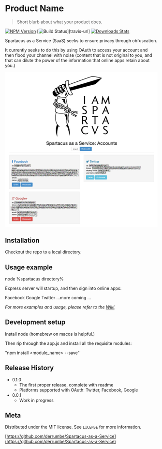# Product Name
> Short blurb about what your product does.

[![NPM Version][npm-image]][npm-url]
[![Build Status][travis-image]][travis-url]
[![Downloads Stats][npm-downloads]][npm-url]

Spartacus as a Service (SaaS) seeks to ensure privacy through obfuscation.

It currently seeks to do this by using OAuth to access your account and then flood your channel with noise (content that is not original to you, and that can dilute the power of the information that online apps retain about you.) 

![](header.png)

## Installation

Checkout the repo to a local directory.

## Usage example

node %spartacus directory%

Express server will startup, and then sign into online apps:

Facebook
Google
Twitter
...more coming ... 

_For more examples and usage, please refer to the [Wiki][wiki]._

## Development setup

Install node (homebrew on macos is helpful.)

Then rip through the app.js and install all the requisite modules:

"npm install <module_name> --save"



## Release History
* 0.1.0
    * The first proper release, complete with readme
    * Platforms supported with OAuth: Twitter, Facebook, Google
* 0.0.1
    * Work in progress

## Meta


Distributed under the MIT license. See ``LICENSE`` for more information.

[https://github.com/derrumbe/Spartacus-as-a-Service](https://github.com/derrumbe/Spartacus-as-a-Service)



<!-- Markdown link & img dfn's -->
[npm-image]: https://img.shields.io/npm/v/datadog-metrics.svg?style=flat-square
[npm-url]: https://npmjs.org/package/datadog-metrics
[npm-downloads]: https://img.shields.io/npm/dm/datadog-metrics.svg?style=flat-square
[travis-image]: 
[travis-url]: 
[wiki]: https://github.com/derrumbe/Spartacus-as-a-Service/wiki